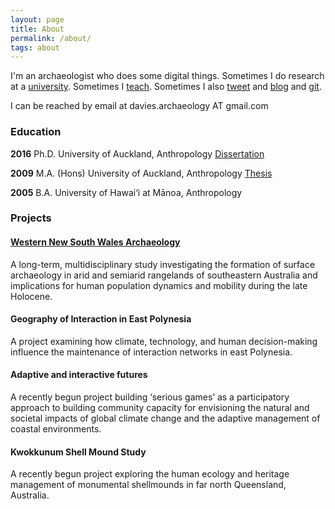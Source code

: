 ```yaml
---
layout: page
title: About
permalink: /about/
tags: about
---
```


I'm an archaeologist who does some digital things. Sometimes I do research at a [university](http://anthro.utah.edu). Sometimes I [teach](https://b-davies.github.io/teaching). Sometimes I also [tweet](http://twitter.com/ba_davies)
and [blog](http://simulatingcomplexity.wordpress.com)
and [git](http://github.com/b-davies).

I can be reached by email at davies.archaeology AT gmail.com

### Education
		
**2016**	Ph.D.	University of Auckland, Anthropology 
[ Dissertation ](https://researchspace.auckland.ac.nz/handle/2292/29847)

**2009**	M.A. (Hons)	University of Auckland, Anthropology [ Thesis ](http://librarysearch.auckland.ac.nz/UOA2_A:Combined_Local:uoa_alma21195924600002091)

**2005**	B.A.	University of Hawai‘i at Mānoa, Anthropology

### Projects

#### [Western New South Wales Archaeology](https://www.researchgate.net/project/WNSWAP-Western-NSW-Archaeology-Program)
A long-term, multidisciplinary study investigating the formation of surface archaeology in arid and semiarid rangelands of southeastern Australia and implications for human population dynamics and mobility during the late Holocene. 

#### Geography of Interaction in East Polynesia
A project examining how climate, technology, and human decision-making influence the maintenance of interaction networks in east Polynesia. 

#### Adaptive and interactive futures
A recently begun project building ‘serious games’ as a participatory approach to building community capacity for envisioning the natural and societal impacts of global climate change and the adaptive management of coastal environments.

#### Kwokkunum Shell Mound Study
A recently begun project exploring the human ecology and heritage management of monumental shellmounds in far north Queensland, Australia.

